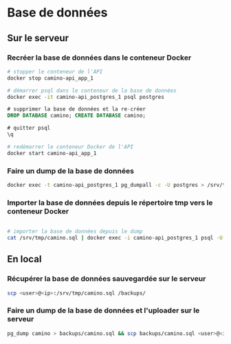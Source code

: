 # Base de données

## Sur le serveur

### Recréer la base de données dans le conteneur Docker

```sh
# stopper le conteneur de l'API
docker stop camino-api_app_1

# démarrer psql dans le conteneur de la base de données
docker exec -it camino-api_postgres_1 psql postgres
```

```sql
# supprimer la base de données et la re-créer
DROP DATABASE camino; CREATE DATABASE camino;

# quitter psql
\q
```

```sh
# redémarrer le conteneur Docker de l'API
docker start camino-api_app_1
```

### Faire un dump de la base de données

```sh
docker exec -t camino-api_postgres_1 pg_dumpall -c -U postgres > /srv/tmp/camino.sql
```

### Importer la base de données depuis le répertoire tmp vers le conteneur Docker

```sh

# importer la base de données depuis le dump
cat /srv/tmp/camino.sql | docker exec -i camino-api_postgres_1 psql -U postgres -d camino
```

## En local

### Récupérer la base de données sauvegardée sur le serveur

```sh
scp <user>@<ip>:/srv/tmp/camino.sql /backups/
```

### Faire un dump de la base de données et l'uploader sur le serveur

```bash
pg_dump camino > backups/camino.sql && scp backups/camino.sql <user>@<ip>:/srv/tmp/camino.sql
```

